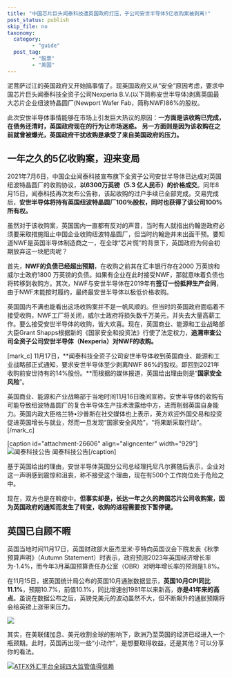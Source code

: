 ```yaml
---
title: "中国芯片巨头闻泰科技遭英国政府打压，子公司安世半导体5亿收购案被剥离!"
post_status: publish
skip_file: no
taxonomy:
  category:
        - "guide"
  post_tag:
        - "股票"
        - "美国"
---
```


泥菩萨过江的英国政府又开始搞事情了。现英国政府又从“安全”原因考虑，要求中国芯片巨头闻泰科技全资子公司Nexperia B.V.(以下简称安世半导体)剥离英国最大芯片企业纽波特晶圆厂(Newport Wafer Fab，简称NWF)86%的股权。

此次安世半导体事情能够在市场上引发巨大热议的原因：**一方面是该收购已完成，在债务还清时，英国政府现在的行为让市场迷惑。** **另一方面则是因为该收购在之前就曾被爆光，英国政府干扰收购是承受了来自美国政府的压力。**

## 一年之久的5亿收购案，迎来变局

2021年7月6日，中国企业闻泰科技宣布旗下全资子公司安世半导体已达成对英国纽波特晶圆厂的收购协议，**以6300万英镑（5.3 亿人民币）的价格成交**。同年8月15日，闻泰科技再次发布公告称，该起收购的过户手续已全部完成。交易完成后，**安世半导体将持有英国纽波特晶圆厂100％股权，同时也获得了该公司100%所有权。**

虽然对于该收购案，英国国内一直都有反对的声音，当时有人就指出约翰逊政府必须要采取措施阻止中国企业收购纽波特晶圆厂，但当时约翰逊并未出面干预。要知道NWF是英国半导体制造商之一，在全球“芯片慌”的背景下，英国政府为何会初期放弃这一块肥肉呢？

首先，**NWF的负债已经超出预期**，在收购之前其在汇丰银行存在2000 万英镑和威尔士政府1800 万英镑的负债。如果有企业在此时接受NWF，那就意味着负债也将转移到收购方。其次，NWF与安世半导体在2019年有**签订一份抵押生产合同**，由于NWF未能按时履约，最终最安世半导体以极低价格收购。

英国国内不满也能看出这场收购案并不是一帆风顺的。但当时的英国政府面临着不接受收购，NWF工厂将关闭，威尔士政府将损失数千万美元，并失去大量高薪工作。要么接受安世半导体的收购，皆大欢喜。现在，英国商业、能源和工业战略部大臣Grant Shapps根据新的《国家安全和投资法》行使了法定权力，**追溯审查公司全资子公司安世半导体（Nexperia）对NWF的收购。**

\[mark\_c\] 11月17日，**闻泰科技全资子公司安世半导体收到英国商业、能源和工业战略部正式通知，要求安世半导体至少剥离NWF 86%的股权。即回到2021年收购前安世持有的14%股份。**而根据的媒体报道，英国给出理由则是“**国家安全风险**”。

英国商业、能源和产业战略部于当地时间11月16日晚间宣称，安世半导体的收购有可能导致纽波特晶圆厂的复合半导体生产技术泄露给中方，进而削弱英国自身能力。英国内政大臣格兰特•沙普斯在社交媒体也上表示，英方欢迎外国交易和投资促进英国增长与就业，然而一旦发现“国家安全风险”，“将果断采取行动”。\[/mark\_c\]

\[caption id="attachment-26606" align="aligncenter" width="929"\]![闻泰科技公告](https://cdn.fendou.la/funstoutiao/2022/11/600745-wentai.png) 闻泰科技公告\[/caption\]

基于英国给出的理由，安世半导体英国分公司总经理托尼凡尔赛随后表示，企业对这一声明感到震惊和沮丧，称不接受这个理由，现在有500个工作岗位处于危险之中。

现在，双方也是在斡旋中。**但事实却是，长达一年之久的跨国芯片公司收购案，因为英国政府的通知而发生了转变，收购的进程需要按下暂停键。**

## 英国已自顾不暇

英国当地时间11月17日，英国财政部大臣杰里米·亨特向英国议会下院发表《秋季预算声明》（Autumn Statement）时表示，政府预测2023年英国经济增长率为-1.4%，而今年3月英国预算责任办公室（OBR）对明年增长率的预测是1.8%。

在11月15日，据英国统计局公布的英国10月通胀数据显示，**英国10月CPI同比11.1%**，预期10.7%，前值10.1%，同比增速创1981年以来新高，**亦是41年来的高点**。虽说在数据公布之后，英镑兑美元的波动虽然不大，但不断飙升的通胀预期将会给英镑上涨带来压力。

![](https://cdn.fendou.la/funstoutiao/2022/11/british-001.png)

其实，在美联储加息、美元收割全球的影响下，欧洲乃至英国的经济已经进入一个瓶颈期。此时，英国再出现一些“小动作”，是想要取得收益，还是其他？可以分享你的看法。

[![ATFX外汇平台全球四大监管值得信赖](https://cdn.fendou.la/funstoutiao/2022/11/atfx-4guarantee.jpg)](https://www.ifttt.fun/go/atfx-cn/)

